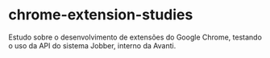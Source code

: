 # chrome-extension-studies
Estudo sobre o desenvolvimento de extensões do Google Chrome, testando o uso da API do sistema Jobber, interno da Avanti.
